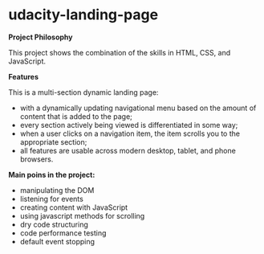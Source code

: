 # udacity-landing-page

**Project Philosophy**

This project shows the combination of the skills in HTML, CSS, and JavaScript. 

**Features**

This is a multi-section dynamic landing page: 

- with a dynamically updating navigational menu based on the amount of content that is added to the page;
- every section actively being viewed is differentiated in some way;
- when a user clicks on a navigation item, the item  scrolls you to the appropriate section;
- all features are usable across modern desktop, tablet, and phone browsers.

**Main poins in the project:** 

- manipulating the DOM
- listening for events
- creating content with JavaScript
- using javascript methods for scrolling
- dry code structuring
- code performance testing
- default event stopping